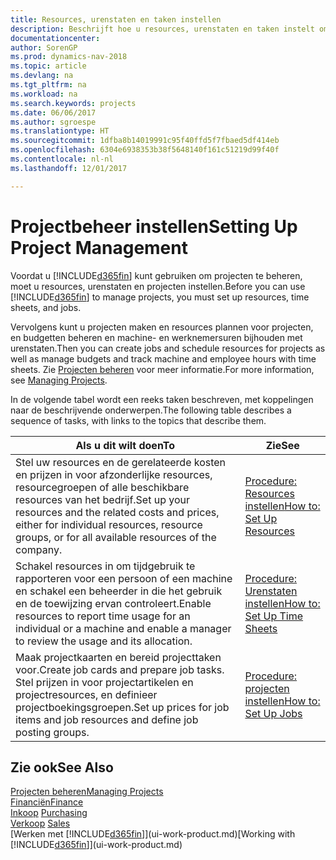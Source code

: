 ```yaml
---
title: Resources, urenstaten en taken instellen
description: Beschrijft hoe u resources, urenstaten en taken instelt om projecten te beheren.
documentationcenter: 
author: SorenGP
ms.prod: dynamics-nav-2018
ms.topic: article
ms.devlang: na
ms.tgt_pltfrm: na
ms.workload: na
ms.search.keywords: projects
ms.date: 06/06/2017
ms.author: sgroespe
ms.translationtype: HT
ms.sourcegitcommit: 1dfba8b14019991c95f40ffd5f7fbaed5df414eb
ms.openlocfilehash: 6304e6938353b38f5648140f161c51219d99f40f
ms.contentlocale: nl-nl
ms.lasthandoff: 12/01/2017

---
```

# <a name="setting-up-project-management"></a><span data-ttu-id="ba3d0-103">Projectbeheer instellen</span><span class="sxs-lookup"><span data-stu-id="ba3d0-103">Setting Up Project Management</span></span>
<span data-ttu-id="ba3d0-104">Voordat u [!INCLUDE[d365fin](includes/d365fin_md.md)] kunt gebruiken om projecten te beheren, moet u resources, urenstaten en projecten instellen.</span><span class="sxs-lookup"><span data-stu-id="ba3d0-104">Before you can use [!INCLUDE[d365fin](includes/d365fin_md.md)] to manage projects, you must set up resources, time sheets, and jobs.</span></span>

<span data-ttu-id="ba3d0-105">Vervolgens kunt u projecten maken en resources plannen voor projecten, en budgetten beheren en machine- en werknemersuren bijhouden met urenstaten.</span><span class="sxs-lookup"><span data-stu-id="ba3d0-105">Then you can create jobs and schedule resources for projects as well as manage budgets and track machine and employee hours with time sheets.</span></span> <span data-ttu-id="ba3d0-106">Zie [Projecten beheren](projects-manage-projects.md) voor meer informatie.</span><span class="sxs-lookup"><span data-stu-id="ba3d0-106">For more information, see [Managing Projects](projects-manage-projects.md).</span></span>  

<span data-ttu-id="ba3d0-107">In de volgende tabel wordt een reeks taken beschreven, met koppelingen naar de beschrijvende onderwerpen.</span><span class="sxs-lookup"><span data-stu-id="ba3d0-107">The following table describes a sequence of tasks, with links to the topics that describe them.</span></span>

| <span data-ttu-id="ba3d0-108">Als u dit wilt doen</span><span class="sxs-lookup"><span data-stu-id="ba3d0-108">To</span></span> | <span data-ttu-id="ba3d0-109">Zie</span><span class="sxs-lookup"><span data-stu-id="ba3d0-109">See</span></span> |
| --- | --- |
| <span data-ttu-id="ba3d0-110">Stel uw resources en de gerelateerde kosten en prijzen in voor afzonderlijke resources, resourcegroepen of alle beschikbare resources van het bedrijf.</span><span class="sxs-lookup"><span data-stu-id="ba3d0-110">Set up your resources and the related costs and prices, either for individual resources, resource groups, or for all available resources of the company.</span></span> |[<span data-ttu-id="ba3d0-111">Procedure: Resources instellen</span><span class="sxs-lookup"><span data-stu-id="ba3d0-111">How to: Set Up Resources</span></span>](projects-how-setup-resources.md) |
| <span data-ttu-id="ba3d0-112">Schakel resources in om tijdgebruik te rapporteren voor een persoon of een machine en schakel een beheerder in die het gebruik en de toewijzing ervan controleert.</span><span class="sxs-lookup"><span data-stu-id="ba3d0-112">Enable resources to report time usage for an individual or a machine and enable a manager to review the usage and its allocation.</span></span> |[<span data-ttu-id="ba3d0-113">Procedure: Urenstaten instellen</span><span class="sxs-lookup"><span data-stu-id="ba3d0-113">How to: Set Up Time Sheets</span></span>](projects-how-setup-time-sheets.md) |
| <span data-ttu-id="ba3d0-114">Maak projectkaarten en bereid projecttaken voor.</span><span class="sxs-lookup"><span data-stu-id="ba3d0-114">Create job cards and prepare job tasks.</span></span> <span data-ttu-id="ba3d0-115">Stel prijzen in voor projectartikelen en projectresources, en definieer projectboekingsgroepen.</span><span class="sxs-lookup"><span data-stu-id="ba3d0-115">Set up prices for job items and job resources and define job posting groups.</span></span> |[<span data-ttu-id="ba3d0-116">Procedure: projecten instellen</span><span class="sxs-lookup"><span data-stu-id="ba3d0-116">How to: Set Up Jobs</span></span>](projects-how-setup-jobs.md) |

## <a name="see-also"></a><span data-ttu-id="ba3d0-117">Zie ook</span><span class="sxs-lookup"><span data-stu-id="ba3d0-117">See Also</span></span>
[<span data-ttu-id="ba3d0-118">Projecten beheren</span><span class="sxs-lookup"><span data-stu-id="ba3d0-118">Managing Projects</span></span>](projects-manage-projects.md)  
[<span data-ttu-id="ba3d0-119">Financiën</span><span class="sxs-lookup"><span data-stu-id="ba3d0-119">Finance</span></span>](finance.md)  
<span data-ttu-id="ba3d0-120">[Inkoop](purchasing-manage-purchasing.md)       </span><span class="sxs-lookup"><span data-stu-id="ba3d0-120">[Purchasing](purchasing-manage-purchasing.md)       </span></span>  
<span data-ttu-id="ba3d0-121">[Verkoop](sales-manage-sales.md)   </span><span class="sxs-lookup"><span data-stu-id="ba3d0-121">[Sales](sales-manage-sales.md)   </span></span>  
<span data-ttu-id="ba3d0-122">[Werken met [!INCLUDE[d365fin](includes/d365fin_md.md)]](ui-work-product.md)</span><span class="sxs-lookup"><span data-stu-id="ba3d0-122">[Working with [!INCLUDE[d365fin](includes/d365fin_md.md)]](ui-work-product.md)</span></span>  


